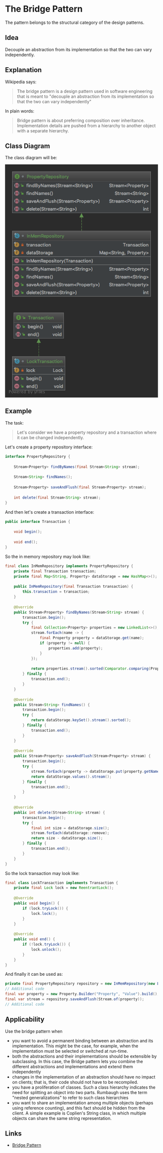 # The Bridge Pattern

The pattern belongs to the structural category of the design patterns.

## Idea 

Decouple an abstraction from its implementation so that the two can vary independently.

## Explanation

Wikipedia says:

> The bridge pattern is a design pattern used in software engineering that is meant to "decouple an abstraction from its 
implementation so that the two can vary independently"

In plain words:

> Bridge pattern is about preferring composition over inheritance. Implementation details are pushed from a hierarchy 
to another object with a separate hierarchy.

## Class Diagram

The class diagram will be:

![alt text](../etc/bridge.png "Bridge class diagram")

## Example

The task:

> Let's consider we have a property repository and a transaction where it can be changed independently.

Let's create a property repository interface:

```java
interface PropertyRepository {

    Stream<Property> findByNames(final Stream<String> stream);

    Stream<String> findNames();

    Stream<Property> saveAndFlush(final Stream<Property> stream);

    int delete(final Stream<String> stream);
}
```

And then let's create a transaction interface:

```java
public interface Transaction {

    void begin();

    void end();
}
```

So the in memory repository may look like:

```java
final class InMemRepository implements PropertyRepository {
    private final Transaction transaction;
    private final Map<String, Property> dataStorage = new HashMap<>();

    public InMemRepository(final Transaction transaction) {
        this.transaction = transaction;
    }

    @Override
    public Stream<Property> findByNames(Stream<String> stream) {
        transaction.begin();
        try {
            final Collection<Property> properties = new LinkedList<>();
            stream.forEach(name -> {
                final Property property = dataStorage.get(name);
                if (property != null) {
                    properties.add(property);
                }
            });

            return properties.stream().sorted(Comparator.comparing(Property::getName));
        } finally {
            transaction.end();
        }
    }

    @Override
    public Stream<String> findNames() {
        transaction.begin();
        try {
            return dataStorage.keySet().stream().sorted();
        } finally {
            transaction.end();
        }
    }

    @Override
    public Stream<Property> saveAndFlush(Stream<Property> stream) {
        transaction.begin();
        try {
            stream.forEach(property -> dataStorage.put(property.getName(), property));
            return dataStorage.values().stream();
        } finally {
            transaction.end();
        }
    }

    @Override
    public int delete(Stream<String> stream) {
        transaction.begin();
        try {
            final int size = dataStorage.size();
            stream.forEach(dataStorage::remove);
            return size - dataStorage.size();
        } finally {
            transaction.end();
        }
    }
}
```

So the lock transaction may look like:

```java
final class LockTransaction implements Transaction {
    private final Lock lock = new ReentrantLock();

    @Override
    public void begin() {
        if (lock.tryLock()) {
            lock.lock();
        }
    }

    @Override
    public void end() {
        if (!lock.tryLock()) {
            lock.unlock();
        }
    }
}
```

And finally it can be used as:

```java
private final PropertyRepository repository = new InMemRepository(new LockTransaction());
// Additional code
final var property = new Property.Builder("Property", "Value").build();
final var stream = repository.saveAndFlush(Stream.of(property));
// Additional code
```

## Applicability
Use the bridge pattern when

* you want to avoid a permanent binding between an abstraction and its implementation. This might be the case, 
for example, when the implementation must be selected or switched at run-time.
* both the abstractions and their implementations should be extensible by subclassing. In this case, the Bridge pattern 
lets you combine the different abstractions and implementations and extend them independently
* changes in the implementation of an abstraction should have no impact on clients; that is, their code should not have 
to be recompiled.
* you have a proliferation of classes. Such a class hierarchy indicates the need for splitting an object into two parts. 
Rumbaugh uses the term "nested generalizations" to refer to such class hierarchies
* you want to share an implementation among multiple objects (perhaps using reference counting), and this fact should be 
hidden from the client. A simple example is Coplien's String class, in which multiple objects can share 
the same string representation.

## Links

* [Bridge Pattern](https://en.wikipedia.org/wiki/Bridge_pattern)